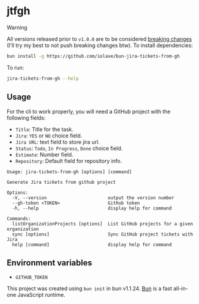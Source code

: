 # jtfgh

> [!WARNING]
> All versions released prior to `v1.0.0` are to be considered [breaking changes](https://semver.org/#how-do-i-know-when-to-release-100) (I'll try my best to not push breaking changes btw).
To install dependencies:

```bash
bun install -g https://github.com/iolave/bun-jira-tickets-from-gh
```

To run:

```bash
jira-tickets-from-gh --help
```

## Usage
For the cli to work properly, you will need a GitHub project with the following fields:

- `Title`: Title for the task.
- `Jira`: `YES` or `NO` choice field.
- `Jira URL`: text field to store jira url.
- `Status`: `Todo`, `In Progress`, `Done` choice field.
- `Estimate`: Number field.
- `Repository`: Default field for repository info.

```
Usage: jira-tickets-from-gh [options] [command]

Generate Jira tickets from github project

Options:
  -V, --version                       output the version number
  --gh-token <TOKEN>                  GitHub token
  -h, --help                          display help for command

Commands:
  listOrganizationProjects [options]  List GitHub projects for a given organization
  sync [options]                      Sync GitHub project tickets with Jira
  help [command]                      display help for command
```

## Environment variables
- `GITHUB_TOKEN`


This project was created using `bun init` in bun v1.1.24. [Bun](https://bun.sh) is a fast all-in-one JavaScript runtime.
